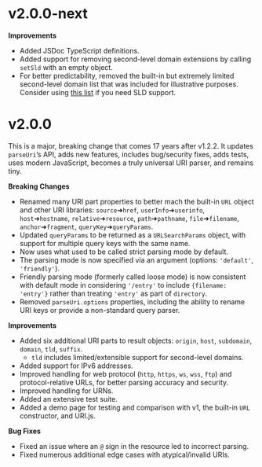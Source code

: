 # v2.0.0-next

**Improvements**

- Added JSDoc TypeScript definitions.
- Added support for removing second-level domain extensions by calling `setSld` with an empty object.
- For better predictability, removed the built-in but extremely limited second-level domain list that was included for illustrative purposes. Consider using [this list](https://github.com/slevithan/parseuri/blob/1427b889d6395aa42a954603a43f7ec467f14dcc/src/index.js#L108-L110) if you need SLD support.

# v2.0.0

This is a major, breaking change that comes 17 years after v1.2.2. It updates `parseUri`’s API, adds new features, includes bug/security fixes, adds tests, uses modern JavaScript, becomes a truly universal URI parser, and remains tiny.

**Breaking Changes**

- Renamed many URI part properties to better mach the built-in `URL` object and other URI libraries: `source`➜`href`, `userInfo`➜`userinfo`, `host`➜`hostname`, `relative`➜`resource`, `path`➜`pathname`, `file`➜`filename`, `anchor`➜`fragment`, `queryKey`➜`queryParams`.
- Updated `queryParams` to be returned as a `URLSearchParams` object, with support for multiple query keys with the same name.
- Now uses what used to be called strict parsing mode by default.
- The parsing mode is now specified via an argument (options: `'default'`, `'friendly'`).
- Friendly parsing mode (formerly called loose mode) is now consistent with default mode in considering `'/entry'` to include `{filename: 'entry'}` rather than treating `'entry'` as part of `directory`.
- Removed `parseUri.options` properties, including the ability to rename URI keys or provide a non-standard query parser.

**Improvements**

- Added six additional URI parts to result objects: `origin`, `host`, `subdomain`, `domain`, `tld`, `suffix`.
  - `tld` includes limited/extensible support for second-level domains.
- Added support for IPv6 addresses.
- Improved handling for web protocol (`http`, `https`, `ws`, `wss`, `ftp`) and protocol-relative URLs, for better parsing accuracy and security.
- Improved handling for URNs.
- Added an extensive test suite.
- Added a demo page for testing and comparison with v1, the built-in `URL` constructor, and URI.js.

**Bug Fixes**

- Fixed an issue where an `@` sign in the resource led to incorrect parsing.
- Fixed numerous additional edge cases with atypical/invalid URIs.
